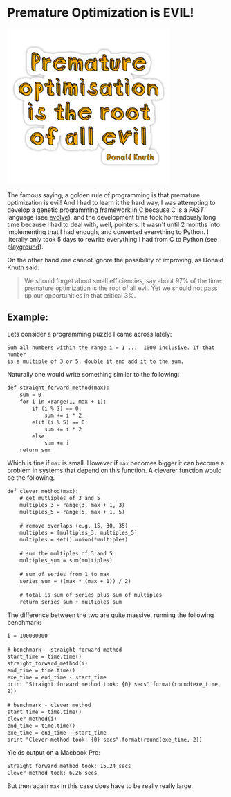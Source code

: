 # Premature Optimization is EVIL!

![Premature Optimization](./images/premature_optimization.png)

The famous saying, a golden rule of programming is that premature optimization
is evil! And I had to learn it the hard way, I was attempting to develop a
genetic programming framework in C because C is a *FAST* language (see
[evolve](http://github.com/chutsu/evolve)), and the development time took
horrendously long time because I had to deal with, well, pointers. It wasn't
until 2 months into implementing that I had enough, and converted everything to
Python. I literally only took 5 days to rewrite everything I had from C to
Python (see [playground](http://github.com/chutsu/playground)).

On the other hand one cannot ignore the possibility of improving, as Donald
Knuth said:

> We should forget about small efficiencies, say about 97% of the time:
premature optimization is the root of all evil. Yet we should not pass up our
opportunities in that critical 3%.



## Example:
Lets consider a programming puzzle I came across lately:

    Sum all numbers within the range i = 1 ...  1000 inclusive. If that number
    is a multiple of 3 or 5, double it and add it to the sum.

Naturally one would write something similar to the following:

    def straight_forward_method(max):
        sum = 0
        for i in xrange(1, max + 1):
            if (i % 3) == 0:
                sum += i * 2
            elif (i % 5) == 0:
                sum += i * 2
            else:
                sum += i
        return sum

Which is fine if `max` is small. However if `max` becomes bigger it can become
a problem in systems that depend on this function. A cleverer function would be
the following.

    def clever_method(max):
        # get mutliples of 3 and 5
        multiples_3 = range(3, max + 1, 3)
        multiples_5 = range(5, max + 1, 5)

        # remove overlaps (e.g, 15, 30, 35)
        multiples = [multiples_3, multiples_5]
        multiples = set().union(*multiples)

        # sum the multiples of 3 and 5
        multiples_sum = sum(multiples)

        # sum of series from 1 to max
        series_sum = ((max * (max + 1)) / 2)

        # total is sum of series plus sum of multiples
        return series_sum + multiples_sum

The difference between the two are quite massive, running the following
benchmark:

    i = 100000000

    # benchmark - straight forward method
    start_time = time.time()
    straight_forward_method(i)
    end_time = time.time()
    exe_time = end_time - start_time
    print "Straight forward method took: {0} secs".format(round(exe_time, 2))

    # benchmark - clever method
    start_time = time.time()
    clever_method(i)
    end_time = time.time()
    exe_time = end_time - start_time
    print "Clever method took: {0} secs".format(round(exe_time, 2))

Yields output on a Macbook Pro:

    Straight forward method took: 15.24 secs
    Clever method took: 6.26 secs

But then again `max` in this case does have to be really really large.
